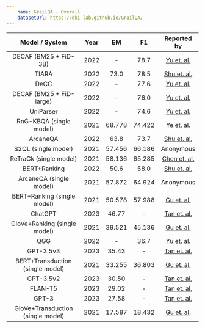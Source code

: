 ```yaml
---
    name: GrailQA - Overall
    datasetUrl: https://dki-lab.github.io/GrailQA/
---
```


|          Model / System           | Year |   EM   |   F1   |                           Reported by                           |
| :-------------------------------: | :--: | :----: | :----: | :-------------------------------------------------------------: |
|       DECAF (BM25 + FiD-3B)       | 2022 |   -    |  78.7  |       [Yu et. al.](https://arxiv.org/pdf/2210.00063.pdf)        |
|               TIARA               | 2022 |  73.0  |  78.5  | [Shu et. al.](https://aclanthology.org/2022.emnlp-main.555.pdf) |
|               DeCC                | 2022 |   -    |  77.6  |       [Yu et. al.](https://arxiv.org/pdf/2210.00063.pdf)        |
|     DECAF (BM25 + FiD-large)      | 2022 |   -    |  76.0  |       [Yu et. al.](https://arxiv.org/pdf/2210.00063.pdf)        |
|             UniParser             | 2022 |   -    |  74.6  |       [Yu et. al.](https://arxiv.org/pdf/2210.00063.pdf)        |
|      RnG-KBQA (single model)      | 2021 | 68.778 | 74.422 |       [Ye et. al.](https://arxiv.org/pdf/2109.08678.pdf)        |
|             ArcaneQA              | 2022 |  63.8  |  73.7  | [Shu et. al.](https://aclanthology.org/2022.emnlp-main.555.pdf) |
|        S2QL (single model)        | 2021 | 57.456 | 66.186 |                            Anonymous                            |
|      ReTraCk (single model)       | 2021 | 58.136 | 65.285 |   [Chen et. al.](https://aclanthology.org/2021.acl-demo.39/)    |
|           BERT+Ranking            | 2022 |  50.6  |  58.0  | [Shu et. al.](https://aclanthology.org/2022.emnlp-main.555.pdf) |
|      ArcaneQA (single model)      | 2021 | 57.872 | 64.924 |                            Anonymous                            |
|    BERT+Ranking (single model)    | 2021 | 50.578 | 57.988 |         [Gu et. al.](https://arxiv.org/abs/2011.07743)          |
|              ChatGPT              | 2023 | 46.77  |   -    |       [Tan et. al.](https://arxiv.org/pdf/2303.07992.pdf)       |
|   GloVe+Ranking (single model)    | 2021 | 39.521 | 45.136 |         [Gu et. al.](https://arxiv.org/abs/2011.07743)          |
|                QGG                | 2022 |   -    |  36.7  |       [Yu et. al.](https://arxiv.org/pdf/2210.00063.pdf)        |
|             GPT-3.5v3             | 2023 | 35.43  |   -    |       [Tan et. al.](https://arxiv.org/pdf/2303.07992.pdf)       |
| BERT+Transduction (single model)  | 2021 | 33.255 | 36.803 |         [Gu et. al.](https://arxiv.org/abs/2011.07743)          |
|             GPT-3.5v2             | 2023 | 30.50  |   -    |       [Tan et. al.](https://arxiv.org/pdf/2303.07992.pdf)       |
|              FLAN-T5              | 2023 | 29.02  |   -    |       [Tan et. al.](https://arxiv.org/pdf/2303.07992.pdf)       |
|               GPT-3               | 2023 | 27.58  |   -    |       [Tan et. al.](https://arxiv.org/pdf/2303.07992.pdf)       |
| GloVe+Transduction (single model) | 2021 | 17.587 | 18.432 |         [Gu et. al.](https://arxiv.org/abs/2011.07743)          |
